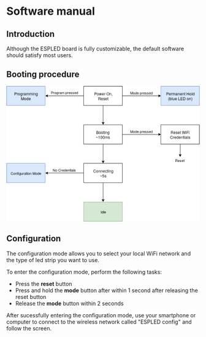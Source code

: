 # Software manual
## Introduction

Although the ESPLED board is fully customizable, the default software should satisfy most users.

## Booting procedure
![boot](/doc/boot_procedure.png)

## Configuration
The configuration mode allows you to select your local WiFi network and the type of led strip you want to use.

To enter the configuration mode, perform the following tasks:
- Press the __reset__ button
- Press and hold the __mode__ button after within 1 second after releasing the reset button
- Release the __mode__ button within 2 seconds

After sucessfully entering the configuration mode, use your smartphone or computer to connect to the wireless network called "ESPLED config" and follow the screen.

